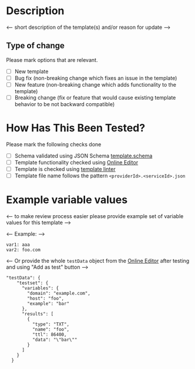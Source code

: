 # Description

<-- short description of the template(s) and/or reason for update -->

## Type of change

Please mark options that are relevant.

- [ ] New template
- [ ] Bug fix (non-breaking change which fixes an issue in the template)
- [ ] New feature (non-breaking change which adds functionality to the template)
- [ ] Breaking change (fix or feature that would cause existing template behavior to be not backward compatible)

# How Has This Been Tested?

Please mark the following checks done
- [ ] Schema validated using JSON Schema [template.schema](./template.schema)
- [ ] Template functionality checked using [Online Editor](https://domainconnect.paulonet.eu/dc/free/templateedit)
- [ ] Template is checked using [template linter](https://github.com/Domain-Connect/dc-template-linter)
- [ ] Template file name follows the pattern `<providerId>.<serviceId>.json`

# Example variable values
<-- to make review process easier please provide example set of variable values for this template -->

<-- Example: -->

```
var1: aaa
var2: foo.com
```

<-- Or provide the whole `testData` object from the [Online Editor](https://domainconnect.paulonet.eu/dc/free/templateedit) after testing and using "Add as test" button -->
```
"testData": {
    "testset": {
      "variables": {
        "domain": "example.com",
        "host": "foo",
        "example": "bar"
      },
      "results": [
        {
          "type": "TXT",
          "name": "foo",
          "ttl": 86400,
          "data": "\"bar\""
        }
      ]
    }
  }
```
